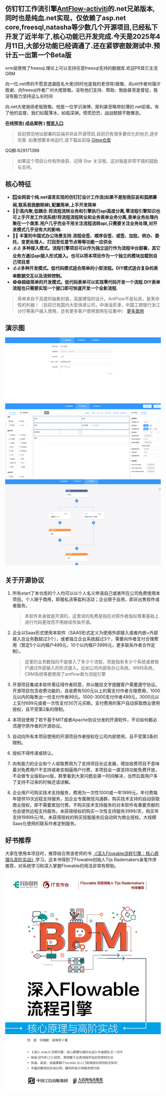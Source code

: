 ﻿## 仿钉钉工作流引擎[AntFlow-activiti](https://gitee.com/tylerzhou/Antflow)的.net兄弟版本,同时也是纯血.net实现，仅依赖了asp.net core,freesql,natasha等少数几个开源项目,已经私下开发了近半年了,核心功能已开发完成.今天是2025年4月11日,大部分功能已经调通了.还在紧锣密鼓测试中.预计五一出第一个Beta版

orm层使用了freesql,理论上可以支持任意freesql支持的数据库.欢迎PR其它主流ORM

向一位.net界的不愿意透漏姓名大佬(同时也是我的老领导)致敬、向util作者何镇汐致谢、向freesql作者广州大佬致敬。没有他们支持、帮助、勉励甚至是督促，我没有毅力坚持这么长时间

向.net大佬谢炀老板致敬。他是一位学识渊博，犀利甚至略带刻薄的.net前辈。有了他的监督，我们如履薄冰，如临深渊，慌慌恐恐，战战兢兢不敢懈怠。

**在线预览( **成品案例** )  [预览入口](http://117.72.70.166/admin/#/login?redirect=/index)**

> 目前预览地址部署的后端并非此开源项目,目前仍有很多要优化的地方,逐步完善.
> 如果想要本地运行,请下载此前端 [Gitee仓库](https://gitee.com/ldhnet/AntFlow-Designer)

QQ群:629171398

> 如果这个项目让你有所收获，记得 Star 关注哦，这对我是非常不错的鼓励与支持。

## 核心特征

+ **1️⃣全网首个纯.net语言实现的仿钉钉设计工作流(如果不是恕我狂妄和孤陋寡闻,联系我我删除掉),配置简单,上手开发简单**
+ **🥇🥇!高内聚,低耦合.将流程流转业务和引擎执行api高度分离,零流程引擎知识也可上手开发工作流系统!将流程流程转业和业务表单业务分离,表单业务处理内聚在一个类里.用户几乎完全不用关注流程流转api,只需要关注业务处理,对开发模式几乎没有大的影响.**
+ 🚩🚩 **丰富的中国式办公场景支持.流程会签、顺序会签、或签、加批、转办、委托、变更处理人、打回至任意节点等等功能一应供全**
+ 💰💰 **多种接入模式。流程引擎项目可以作为独立运行作为流程中台部署，其它业务方通过api接入形式接入。也可以将本项目作为一个独立的模块加载到自己项目里**
+ 💰💰**多种开发模式。低代码模式适合简单的小型流程。DIY模式适合复杂的表单数据交互以及流转控制。**
+ **😄😄超级简单的开发模式。低代码表单可以实现零代码开发一个流程.DIY表单流程也只需要实现一个接口即可快速开发一个全新流程.**

> 简单来自于高度的抽象封装，高屋建瓴的设计。AntFlow不是玩具，是革命性的利器！（目前已有国内大型快递公司，中海油天津，中国工商银行浙江分行等客户接入使用，还有更多客户使用案例在征集中）
> [更多案例](https://gitee.com/tylerzhou/Antflow/issues/IC07CJ)

## 演示图

![1744243564410](image/readme/1744243564410.png)![1744243574675](image/readme/1744243574675.png)![1744243588847](image/readme/1744243588847.png)

## 关于开源协议

1) 所有start了本仓库的个人均可以以个人名义申请自己或者所在公司免费使用本项目。个人限于商用，即接私活等盈利活动；企业限于自用，即非出售软件或者服务。

   > 本软件本身就是开源的，这里说的免费是指在对原作者版权尊重基础上进行代码更改而不用继续传染开源。
   >
2) 企业以Saas形式使用本软件（SAAS形式定义为使用外部接入或者内嵌+外部接入总业务数超过3个），或者独立企业系统超过3个，需要向作者支付合理费用（暂定5个以内租户499元，10个以内租户3999元，更多联系作者合作定制）。

   > 这里的业务数指的不是接入了多少个流程，而是指有多少个系统或者租户通过外部接入的形式接入。比如公司内部有办公系统，WMS系统，CRM系统等都使用了antflow做为流程引擎
   >
3) 开源项目集成本软件需征得作者同意，并以醒目文字提醒客户需要遵守协议。开源项目包含收费功能的，且收费有500元以上的需支付作者合理费用，1000元以内的每售出一份支付作者99元。1000-3000支付作者499元，3000元以上支付699元或者一次性支付30万元买断。支付费用的客户自动获取商业使用授权，且不受第2条的限制。
4) 本项目使用了若干基于MIT或者Apache协议分发的开源软件，不论如何都必须遵守原作者的开源协议。
5) 自动向所有本项目使用的开源项目作者授权在公司内部使用，且不受第2条的限制。
6) 授权不得传递或转让。
7) 向有能力的企业和个人收取费用为了支持项目长远发展，增加收费项目不意味着对免费用户不支持或者变相逼用户付费，本项目会一直坚持功能免费开放，不会做专业版和pro版，群里看到大家问题会第一时间解决，当然后面用户多了支持不过来的时候还请谅解。
8) 企业用户可购买技术支持服务，费用为一次性1000或一年1999元。年付费每年提供10次远程支持服务，加企业专属微信沟通群，购买技术支持的自动获取商业授权，即不需要累加付费。不购买技术支持服务的对本软件有重要贡献的也会提供远程支持服务。未获得授权的购买一次性支持服务3999/天，购买年支持19999元/年。未获得授权的购买技能服务后自动转为商业授权。大规模Saas化使用的联系作者定制服务。

## 好书推荐

大家在使用本项目时，推荐结合贺波老师的书
[《深入Flowable流程引擎：核心原理与高阶实战》](https://item.jd.com/14804836.html)学习。这本书得到了Flowable创始人Tijs Rademakers亲笔作序推荐，对系统学习和深入掌握Flowable的用法非常有帮助。

![1745325166101](image/readme/1745325166101.png)
